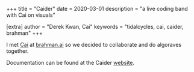 +++
title = "Caider"
date = 2020-03-01
description = "a live coding band with Cai on visuals"

[extra]
author = "Derek Kwan, Cai"
keywords = "tidalcycles, cai, caider, brahman"
+++

I met [Cai](https://shashrvacai.com/) at [brahman.ai](https://brahman.ai/) so we decided to collaborate and do algoraves together.

Documentation can be found at the Caider [website](https://derekxkwan.github.io/caider-site/).
